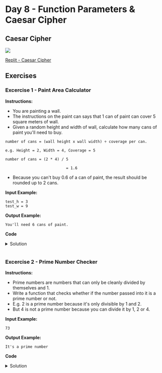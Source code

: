# Day 8 - Function Parameters & Caesar Cipher
## Caesar Cipher

![](day8/Ceaser_Chiper.gif)

[Replit - Caesar Cipher]()


## Exercises
### Excercise 1 - Paint Area Calculator
**Instructions:**
- You are painting a wall. 
- The instructions on the paint can says that 1 can of paint can cover 5 square meters of wall. 
- Given a random height and width of wall, calculate how many cans of paint you'll need to buy.

```
number of cans = (wall height x wall width) ÷ coverage per can.

e.g. Height = 2, Width = 4, Coverage = 5

number of cans = (2 * 4) / 5

                           = 1.6
```

- Because you can't buy 0.6 of a can of paint, the result should be rounded up to 2 cans.

**Input Example:**
```
test_h = 3
test_w = 9
```

**Output Example:**
```
You'll need 6 cans of paint.
```

**Code**
<details><summary>Solution</summary>
<p>

```Python
#Write your code below this line 👇

import math
def paint_calc(height, width, cover):
    num_cans = math.ceil((height * width) / cover)
    print(f"You'll need {num_cans} cans of paint")

#Write your code above this line 👆
# Define a function called paint_calc() so that the code below works.   

# 🚨 Don't change the code below 👇
test_h = int(input("Height of wall: "))
test_w = int(input("Width of wall: "))
coverage = 5
paint_calc(height=test_h, width=test_w, cover=coverage)
```

</p>
</details>

#

### Excercise 2 - Prime Number Checker
**Instructions:**
- Prime numbers are numbers that can only be cleanly divided by themselves and 1.
- Write a function that checks whether if the number passed into it is a prime number or not.
- E.g. 2 is a prime number because it's only divisible by 1 and 2.
- But 4 is not a prime number because you can divide it by 1, 2 or 4.

**Input Example:**
```
73
```

**Output Example:**
```
It's a prime number
```

**Code**
<details><summary>Solution</summary>
<p>

```Python
#Write your code below this line 👇

def prime_checker(number):
    is_prime = True
    for i in range(2, number):
        if number % i == 0:
            is_prime = False
    if is_prime:
        print("It's a prime number.") 
    else:
        print("It's not a prime number.")       

#Write your code above this line 👆
    
#Do NOT change any of the code below👇
n = int(input("Check this number: "))
prime_checker(number=n)
```

</p>
</details>

#
